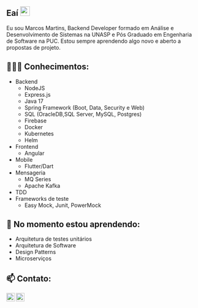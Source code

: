 
## Eaí <img src="https://media.giphy.com/media/hvRJCLFzcasrR4ia7z/giphy.gif" width="25px">

Eu sou Marcos Martins, Backend Developer formado em Análise e Desenvolvimento de Sistemas na UNASP e Pós Graduado em Engenharia de Software na PUC. 
Estou sempre aprendendo algo novo e aberto a propostas de projeto.

##  👨🏽‍💻 Conhecimentos: 
- Backend
  - NodeJS
  - Express.js
  - Java 17
  - Spring Framework (Boot, Data, Security e Web)
  - SQL (OracleDB,SQL Server, MySQL, Postgres)
  - Firebase
  - Docker
  - Kubernetes
  - Helm
- Frontend
  - Angular
- Mobile
  - Flutter/Dart
- Mensageria
  - MQ Series
  - Apache Kafka
- TDD
- Frameworks de teste
  - Easy Mock, Junit, PowerMock

## 🌱 No momento estou aprendendo: 
- Arquitetura de testes unitários
- Arquitetura de Software
- Design Patterns
- Microserviços

## 📫 Contato: 
<div>
<a href="https://www.linkedin.com/in/whoismartins/">
  <img align="left" width="22px" src="https://cdn.jsdelivr.net/npm/simple-icons@v3/icons/linkedin.svg" />
<a href="mailto:marcos_36ma@hotmail.com">
  <img align="left" width="22px" src="https://cdn.jsdelivr.net/npm/simple-icons@3.12.4/icons/gmail.svg" />
</div>

